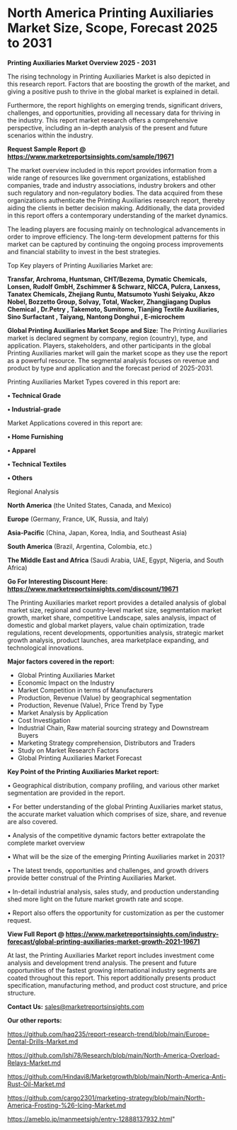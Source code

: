 # North America Printing Auxiliaries Market Size, Scope, Forecast 2025 to 2031

<Strong> Printing Auxiliaries Market Overview 2025 - 2031</strong>

The rising technology in Printing Auxiliaries Market is also depicted in this research report. Factors that are boosting the growth of the market, and giving a positive push to thrive in the global market is explained in detail.

Furthermore, the report highlights on emerging trends, significant drivers, challenges, and opportunities, providing all necessary data for thriving in the industry. This report market research offers a comprehensive perspective, including an in-depth analysis of the present and future scenarios within the industry.

<strong>Request Sample Report @ <a href=https://www.marketreportsinsights.com/sample/19671>https://www.marketreportsinsights.com/sample/19671</a></strong>

The market overview included in this report provides information from a wide range of resources like government organizations, established companies, trade and industry associations, industry brokers and other such regulatory and non-regulatory bodies. The data acquired from these organizations authenticate the Printing Auxiliaries research report, thereby aiding the clients in better decision making. Additionally, the data provided in this report offers a contemporary understanding of the market dynamics.

The leading players are focusing mainly on technological advancements in order to improve efficiency. The long-term development patterns for this market can be captured by continuing the ongoing process improvements and financial stability to invest in the best strategies.

Top Key players of Printing Auxiliaries Market are:

<strong>Transfar, Archroma, Huntsman, CHT/Bezema, Dymatic Chemicals, Lonsen, Rudolf GmbH, Zschimmer & Schwarz, NICCA, Pulcra, Lanxess, Tanatex Chemicals, Zhejiang Runtu, Matsumoto Yushi Seiyaku, Akzo Nobel, Bozzetto Group, Solvay, Total, Wacker, Zhangjiagang Duplus Chemical , Dr.Petry , Takemoto, Sumitomo, Tianjing Textile Auxiliaries, Sino Surfactant , Taiyang, Nantong Donghui , E-microchem</strong>

<strong><b>Global Printing Auxiliaries Market Scope and Size:</b></strong>
The Printing Auxiliaries market is declared segment by company, region (country), type, and application. Players, stakeholders, and other participants in the global Printing Auxiliaries market will gain the market scope as they use the report as a powerful resource. The segmental analysis focuses on revenue and product by type and application and the forecast period of 2025-2031.

Printing Auxiliaries Market Types covered in this report are:

<strong>• Technical Grade

• Industrial-grade</strong>

Market Applications covered in this report are:

<strong>• Home Furnishing

• Apparel

• Technical Textiles

• Others</strong> 

Regional Analysis

<strong>North America</strong> (the United States, Canada, and Mexico)

<strong>Europe</strong> (Germany, France, UK, Russia, and Italy)

<strong>Asia-Pacific</strong> (China, Japan, Korea, India, and Southeast Asia)

<strong>South America</strong> (Brazil, Argentina, Colombia, etc.)

<strong>The Middle East and Africa</strong> (Saudi Arabia, UAE, Egypt, Nigeria, and South Africa)

<strong>Go For Interesting Discount Here: <a href=https://www.marketreportsinsights.com/discount/19671>https://www.marketreportsinsights.com/discount/19671</a></strong>

The Printing Auxiliaries market report provides a detailed analysis of global market size, regional and country-level market size, segmentation market growth, market share, competitive Landscape, sales analysis, impact of domestic and global market players, value chain optimization, trade regulations, recent developments, opportunities analysis, strategic market growth analysis, product launches, area marketplace expanding, and technological innovations.

<strong><b>Major factors covered in the report:</b></strong>
<ul>
  <li>Global Printing Auxiliaries Market </li>
  <li>Economic Impact on the Industry</li>
  <li>Market Competition in terms of Manufacturers</li>
  <li>Production, Revenue (Value) by geographical segmentation</li>
  <li>Production, Revenue (Value), Price Trend by Type</li>
  <li>Market Analysis by Application</li>
  <li>Cost Investigation</li>
  <li>Industrial Chain, Raw material sourcing strategy and Downstream Buyers</li>
  <li>Marketing Strategy comprehension, Distributors and Traders</li>
  <li>Study on Market Research Factors</li>
  <li>Global Printing Auxiliaries Market Forecast</li>
</ul>

<strong><b>Key Point of the Printing Auxiliaries Market report:</b></strong>

• Geographical distribution, company profiling, and various other market segmentation are provided in the report.

• For better understanding of the global Printing Auxiliaries market status, the accurate market valuation which comprises of size, share, and revenue are also covered.

• Analysis of the competitive dynamic factors better extrapolate the complete market overview

• What will be the size of the emerging Printing Auxiliaries market in 2031?

• The latest trends, opportunities and challenges, and growth drivers provide better construal of the Printing Auxiliaries Market.

• In-detail industrial analysis, sales study, and production understanding shed more light on the future market growth rate and scope.

• Report also offers the opportunity for customization as per the customer request.

<strong><b>View Full Report @ <a href=https://www.marketreportsinsights.com/industry-forecast/global-printing-auxiliaries-market-growth-2021-19671>https://www.marketreportsinsights.com/industry-forecast/global-printing-auxiliaries-market-growth-2021-19671</a></b></strong>


At last, the Printing Auxiliaries Market report includes investment come analysis and development trend analysis. The present and future opportunities of the fastest growing international industry segments are coated throughout this report. This report additionally presents product specification, manufacturing method, and product cost structure, and price structure.

<strong>Contact Us:</strong>
sales@marketreportsinsights.com

<strong>Our other reports:</strong>

<a href=https://github.com/haq235/report-research-trend/blob/main/Europe-Dental-Drills-Market.md>https://github.com/haq235/report-research-trend/blob/main/Europe-Dental-Drills-Market.md</a>

<a href=https://github.com/Ishi78/Research/blob/main/North-America-Overload-Relays-Market.md>https://github.com/Ishi78/Research/blob/main/North-America-Overload-Relays-Market.md</a>

<a href=https://github.com/Hindavi8/Marketgrowth/blob/main/North-America-Anti-Rust-Oil-Market.md>https://github.com/Hindavi8/Marketgrowth/blob/main/North-America-Anti-Rust-Oil-Market.md</a>

<a href=https://github.com/cargo2301/marketing-strategy/blob/main/North-America-Frosting-%26-Icing-Market.md>https://github.com/cargo2301/marketing-strategy/blob/main/North-America-Frosting-%26-Icing-Market.md</a>

<a href=https://ameblo.jp/manmeetsigh/entry-12888137932.html>https://ameblo.jp/manmeetsigh/entry-12888137932.html</a>"
